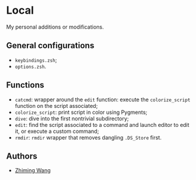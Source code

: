 # Local

My personal additions or modifications.

## General configurations

* `keybindings.zsh`;
* `options.zsh`.

## Functions

* `catcmd`: wrapper around the `edit` function: execute the `colorize_script` function on the script associated;
* `colorize_script`: print script in color using Pygments;
* `dive`: dive into the first nontrivial subdirectory;
* `edit`: find the script associated to a command and launch editor to edit it, or execute a custom command;
* `rmdir`: `rmdir` wrapper that removes dangling `.DS_Store` first.

## Authors

* [Zhiming Wang](https://github.com/zmwangx)
